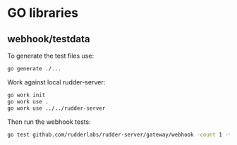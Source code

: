 # GO libraries

## webhook/testdata

To generate the test files use:

```bash
go generate ./...
```

Work against local rudder-server:

```bash
go work init
go work use .
go work use ../../rudder-server
```

Then run the webhook tests:

```bash
go test github.com/rudderlabs/rudder-server/gateway/webhook -count 1 -timeout 2m
```
